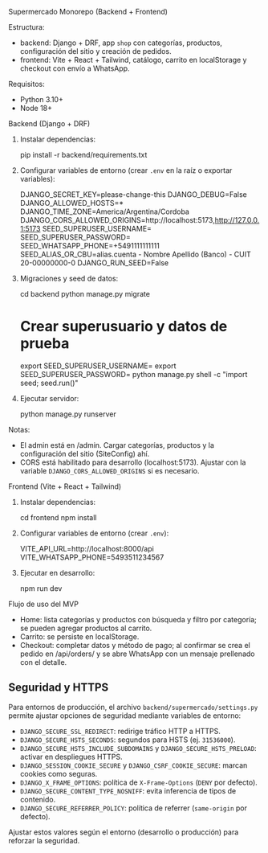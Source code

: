 Supermercado Monorepo (Backend + Frontend)

Estructura:

- backend: Django + DRF, app `shop` con categorías, productos, configuración del sitio y creación de pedidos.
- frontend: Vite + React + Tailwind, catálogo, carrito en localStorage y checkout con envío a WhatsApp.

Requisitos:

- Python 3.10+
- Node 18+

Backend (Django + DRF)

1) Instalar dependencias:

   pip install -r backend/requirements.txt

2) Configurar variables de entorno (crear `.env` en la raíz o exportar variables):

   DJANGO_SECRET_KEY=please-change-this
   DJANGO_DEBUG=False
   DJANGO_ALLOWED_HOSTS=*
   DJANGO_TIME_ZONE=America/Argentina/Cordoba
   DJANGO_CORS_ALLOWED_ORIGINS=http://localhost:5173,http://127.0.0.1:5173
   SEED_SUPERUSER_USERNAME=<admin>
   SEED_SUPERUSER_PASSWORD=<password-segura>
   SEED_WHATSAPP_PHONE=+5491111111111
   SEED_ALIAS_OR_CBU=alias.cuenta - Nombre Apellido (Banco) - CUIT 20-00000000-0
   DJANGO_RUN_SEED=False

3) Migraciones y seed de datos:

   cd backend
   python manage.py migrate

   # Crear superusuario y datos de prueba
   export SEED_SUPERUSER_USERNAME=<admin>
   export SEED_SUPERUSER_PASSWORD=<password-segura>
   python manage.py shell -c "import seed; seed.run()"

4) Ejecutar servidor:

   python manage.py runserver

Notas:
- El admin está en /admin. Cargar categorías, productos y la configuración del sitio (SiteConfig) ahí.
- CORS está habilitado para desarrollo (localhost:5173). Ajustar con la variable `DJANGO_CORS_ALLOWED_ORIGINS` si es necesario.

Frontend (Vite + React + Tailwind)

1) Instalar dependencias:

   cd frontend
   npm install

2) Configurar variables de entorno (crear `.env`):

   VITE_API_URL=http://localhost:8000/api
   VITE_WHATSAPP_PHONE=5493511234567

3) Ejecutar en desarrollo:

   npm run dev

Flujo de uso del MVP

- Home: lista categorías y productos con búsqueda y filtro por categoría; se pueden agregar productos al carrito.
- Carrito: se persiste en localStorage.
- Checkout: completar datos y método de pago; al confirmar se crea el pedido en /api/orders/ y se abre WhatsApp con un mensaje prellenado con el detalle.

## Seguridad y HTTPS

Para entornos de producción, el archivo `backend/supermercado/settings.py` permite ajustar opciones de seguridad mediante variables de entorno:

- `DJANGO_SECURE_SSL_REDIRECT`: redirige tráfico HTTP a HTTPS.
- `DJANGO_SECURE_HSTS_SECONDS`: segundos para HSTS (ej. `31536000`).
- `DJANGO_SECURE_HSTS_INCLUDE_SUBDOMAINS` y `DJANGO_SECURE_HSTS_PRELOAD`: activar en despliegues HTTPS.
- `DJANGO_SESSION_COOKIE_SECURE` y `DJANGO_CSRF_COOKIE_SECURE`: marcan cookies como seguras.
- `DJANGO_X_FRAME_OPTIONS`: política de `X-Frame-Options` (`DENY` por defecto).
- `DJANGO_SECURE_CONTENT_TYPE_NOSNIFF`: evita inferencia de tipos de contenido.
- `DJANGO_SECURE_REFERRER_POLICY`: política de referrer (`same-origin` por defecto).

Ajustar estos valores según el entorno (desarrollo o producción) para reforzar la seguridad.
